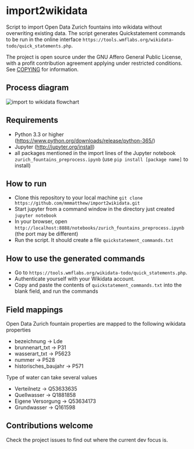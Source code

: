 # import2wikidata
Script to import Open Data Zurich fountains into wikidata without overwriting existing data. The script generates Quickstatement commands to be run in the online interface `https://tools.wmflabs.org/wikidata-todo/quick_statements.php`.

The project is open source under the GNU Affero General Public License, with a profit contribution agreement applying under restricted conditions. See [COPYING](/COPYING) for information.

## Process diagram
![import to wikidata flowchart](https://www.lucidchart.com/publicSegments/view/b253a72e-e909-4505-8d23-69841a54e358/image.png)

## Requirements
- Python 3.3 or higher (https://www.python.org/downloads/release/python-365/)
- Jupyter (http://jupyter.org/install)
- all packages mentioned in the import lines of the Jupyter notebook `zurich_fountains_preprocess.ipynb` (use `pip install [package name]` to install)

## How to run
- Clone this repository to your local machine `git clone https://github.com/mmmatthew/import2wikidata.git`
- Start jupyter from a command window in the directory just created `jupyter notebook`
- In your browser, open `http://localhost:8888/notebooks/zurich_fountains_preprocess.ipynb` (the port may be different)
- Run the script. It should create a file `quickstatement_commands.txt`

## How to use the generated commands
- Go to `https://tools.wmflabs.org/wikidata-todo/quick_statements.php`.
- Authenticate yourself with your Wikidata account.
- Copy and paste the contents of `quickstatement_commands.txt` into the blank field, and run the commands

## Field mappings
Open Data Zurich fountain properties are mapped to the following wikidata properties
- bezeichnung -> Lde
- brunnenart_txt -> P31
- wasserart_txt -> P5623
- nummer -> P528
- historisches_baujahr -> P571

Type of water can take several values
- Verteilnetz -> Q53633635
- Quellwasser -> Q1881858
- Eigene Versorgung -> Q53634173
- Grundwasser -> Q161598

## Contributions welcome
Check the project issues to find out where the current dev focus is.
